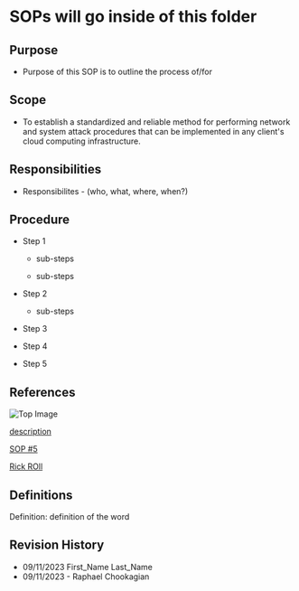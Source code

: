 # SOPs will go inside of this folder

## Purpose

* Purpose of this SOP is to outline the process of/for <SOP>

## Scope

* To establish a standardized and reliable method for performing network and system attack procedures that can be implemented in any client's cloud computing infrastructure.

## Responsibilities

* Responsibilites - (who, what, where, when?)

## Procedure

* Step 1

  * sub-steps

  * sub-steps

* Step 2

  * sub-steps

* Step 3

* Step 4

* Step 5

## References

![Top Image](../Topology/Logo.png)

[description](../Team_Documents/Scenario.md)

[SOP #5](./SOP_5.md)

[Rick ROll](https://www.youtube.com/watch?v=dQw4w9WgXcQ&ab_channel=RickAstley)

## Definitions

Definition: definition of the word

## Revision History

* 09/11/2023 First_Name Last_Name
* 09/11/2023 - Raphael Chookagian
